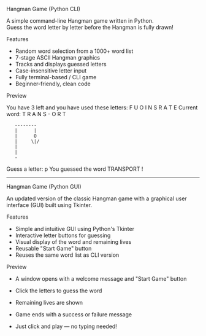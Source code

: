 Hangman Game (Python CLI)

A simple command-line Hangman game written in Python.  
Guess the word letter by letter before the Hangman is fully drawn!



Features

- Random word selection from a 1000+ word list
- 7-stage ASCII Hangman graphics
- Tracks and displays guessed letters
- Case-insensitive letter input
- Fully terminal-based / CLI game
- Beginner-friendly, clean code


Preview

You have 3 left and you have used these letters:  F U O I N S R A T E
Current word:  T R A N S - O R T

       --------
       |      |
       |      O
       |     \|/
       |
       |
       -

Guess a letter: p
You guessed the word  TRANSPORT !

-----

Hangman Game (Python GUI)

An updated version of the classic Hangman game with a graphical user interface (GUI) built using Tkinter.


Features

- Simple and intuitive GUI using Python's Tkinter
- Interactive letter buttons for guessing
- Visual display of the word and remaining lives
- Reusable "Start Game" button
- Reuses the same word list as CLI version


Preview

+ A window opens with a welcome message and "Start Game" button

+ Click the letters to guess the word

+ Remaining lives are shown

+ Game ends with a success or failure message

+ Just click and play — no typing needed!